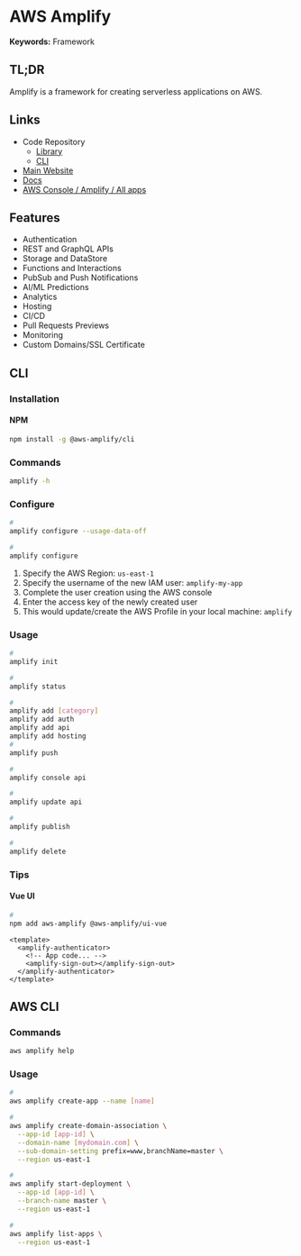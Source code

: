 # AWS Amplify

**Keywords:** Framework

## TL;DR

Amplify is a framework for creating serverless applications on AWS.

## Links

- Code Repository
  - [Library](https://github.com/aws-amplify/amplify-js)
  - [CLI](https://github.com/aws-amplify/amplify-cli)
- [Main Website](https://aws.amazon.com/amplify/)
- [Docs](https://docs.amplify.aws/)
- [AWS Console / Amplify / All apps](https://console.aws.amazon.com/amplify/home?region=us-east-1#/home)

## Features

- Authentication
- REST and GraphQL APIs
- Storage and DataStore
- Functions and Interactions
- PubSub and Push Notifications
- AI/ML Predictions
- Analytics
- Hosting
- CI/CD
- Pull Requests Previews
- Monitoring
- Custom Domains/SSL Certificate

## CLI

### Installation

#### NPM

```sh
npm install -g @aws-amplify/cli
```

### Commands

```sh
amplify -h
```

### Configure

```sh
#
amplify configure --usage-data-off

#
amplify configure
```

1. Specify the AWS Region: `us-east-1`
2. Specify the username of the new IAM user: `amplify-my-app`
3. Complete the user creation using the AWS console
4. Enter the access key of the newly created user
5. This would update/create the AWS Profile in your local machine: `amplify`

### Usage

```sh
#
amplify init

#
amplify status

#
amplify add [category]
amplify add auth
amplify add api
amplify add hosting
#
amplify push

#
amplify console api

#
amplify update api

#
amplify publish

#
amplify delete
```

### Tips

#### Vue UI

```sh
#
npm add aws-amplify @aws-amplify/ui-vue
```

```vue
<template>
  <amplify-authenticator>
    <!-- App code... -->
    <amplify-sign-out></amplify-sign-out>
  </amplify-authenticator>
</template>
```

## AWS CLI

### Commands

```sh
aws amplify help
```

### Usage

```sh
#
aws amplify create-app --name [name]

#
aws amplify create-domain-association \
  --app-id [app-id] \
  --domain-name [mydomain.com] \
  --sub-domain-setting prefix=www,branchName=master \
  --region us-east-1

#
aws amplify start-deployment \
  --app-id [app-id] \
  --branch-name master \
  --region us-east-1

#
aws amplify list-apps \
  --region us-east-1
```
